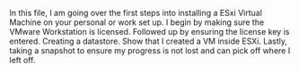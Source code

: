 In this file, I am going over the first steps into installing a ESxi Virtual Machine on your personal or work set up. I begin by making sure the VMware Workstation is licensed.
Followed up by ensuring the license key is entered.
Creating a datastore.
Show that I created a VM inside ESXi.
Lastly, taking a snapshot to ensure my progress is not lost and can pick off where I left off.
